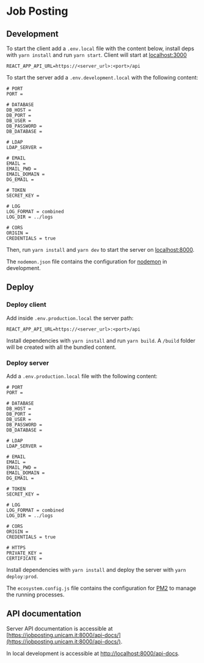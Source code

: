 # Job Posting

## Development

To start the client add a `.env.local` file with the content below, install deps with `yarn install` and run `yarn start`. Client will start at [localhost:3000](localhost:3000)

```env
REACT_APP_API_URL=https://<server_url>:<port>/api
```

To start the server add a `.env.development.local` with the following content:

```env
# PORT
PORT =

# DATABASE
DB_HOST =
DB_PORT =
DB_USER =
DB_PASSWORD =
DB_DATABASE =

# LDAP
LDAP_SERVER =

# EMAIL
EMAIL =
EMAIL_PWD =
EMAIL_DOMAIN =
DG_EMAIL =

# TOKEN
SECRET_KEY =

# LOG
LOG_FORMAT = combined
LOG_DIR = ../logs

# CORS
ORIGIN =
CREDENTIALS = true
```

Then, run `yarn install` and `yarn dev` to start the server on [localhost:8000](localhost:8000).

The `nodemon.json` file contains the configuration for [nodemon](https://nodemon.io/) in development.

## Deploy

### Deploy client

Add inside `.env.production.local` the server path:

```env
REACT_APP_API_URL=https://<server_url>:<port>/api
```

Install dependencies with `yarn install` and run `yarn build`. A `/build` folder will be created with all the bundled content.

### Deploy server

Add a `.env.production.local` file with the following content:

```env
# PORT
PORT =

# DATABASE
DB_HOST =
DB_PORT =
DB_USER =
DB_PASSWORD =
DB_DATABASE =

# LDAP
LDAP_SERVER =

# EMAIL
EMAIL =
EMAIL_PWD =
EMAIL_DOMAIN =
DG_EMAIL =

# TOKEN
SECRET_KEY =

# LOG
LOG_FORMAT = combined
LOG_DIR = ../logs

# CORS
ORIGIN =
CREDENTIALS = true

# HTTPS
PRIVATE_KEY =
CERTIFICATE =
```

Install dependencies with `yarn install` and deploy the server with `yarn deploy:prod`.

The `ecosystem.config.js` file contains the configuration for [PM2](https://pm2.keymetrics.io/) to manage the running processes.

## API documentation

Server API documentation is accessible at [https://jobposting.unicam.it:8000/api-docs/](https://jobposting.unicam.it:8000/api-docs/).

In local development is accessible at [http://localhost:8000/api-docs](http://localhost:8000/api-docs).
